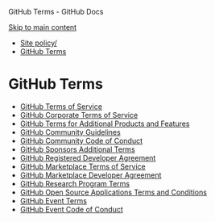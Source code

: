 GitHub Terms - GitHub Docs

[Skip to main content](#main-content)

* [Site policy/](/en/site-policy)
* [GitHub Terms](/en/site-policy/github-terms)

GitHub Terms
==========

* [GitHub Terms of Service](/en/site-policy/github-terms/github-terms-of-service)
* [GitHub Corporate Terms of Service](/en/site-policy/github-terms/github-corporate-terms-of-service)
* [GitHub Terms for Additional Products and Features](/en/site-policy/github-terms/github-terms-for-additional-products-and-features)
* [GitHub Community Guidelines](/en/site-policy/github-terms/github-community-guidelines)
* [GitHub Community Code of Conduct](/en/site-policy/github-terms/github-community-code-of-conduct)
* [GitHub Sponsors Additional Terms](/en/site-policy/github-terms/github-sponsors-additional-terms)
* [GitHub Registered Developer Agreement](/en/site-policy/github-terms/github-registered-developer-agreement)
* [GitHub Marketplace Terms of Service](/en/site-policy/github-terms/github-marketplace-terms-of-service)
* [GitHub Marketplace Developer Agreement](/en/site-policy/github-terms/github-marketplace-developer-agreement)
* [GitHub Research Program Terms](/en/site-policy/github-terms/github-research-program-terms)
* [GitHub Open Source Applications Terms and Conditions](/en/site-policy/github-terms/github-open-source-applications-terms-and-conditions)
* [GitHub Event Terms](/en/site-policy/github-terms/github-event-terms)
* [GitHub Event Code of Conduct](/en/site-policy/github-terms/github-event-code-of-conduct)
